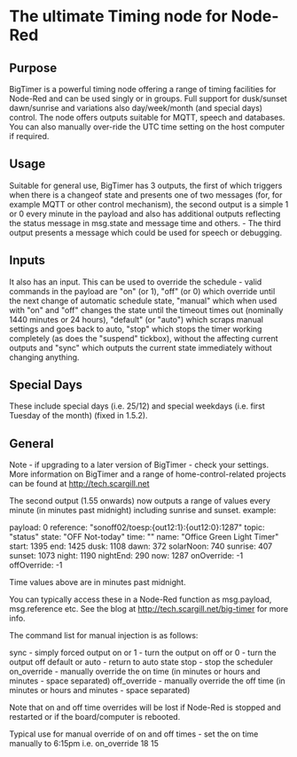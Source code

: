 # The ultimate Timing node for Node-Red

## Purpose
BigTimer is a powerful timing node offering a range of timing facilities for Node-Red and can be used singly or in groups. Full support for dusk/sunset dawn/sunrise and variations also day/week/month (and special days) control. The node offers outputs suitable for MQTT, speech and databases. You can also manually over-ride the UTC time setting on the host computer if required.

## Usage
Suitable for general use, BigTimer has 3 outputs, the first of which triggers when there is a changeof state and presents one of two messages (for, for example MQTT or other control mechanism), the second output is a simple 1 or 0 every minute in the payload and also has additional outputs reflecting the status message in msg.state and message time and others.  - The third output presents a message which could be used for speech or debugging. 

## Inputs
It also has an input. This can be used to override the schedule - valid commands in the payload are "on" (or 1), "off" (or 0) which override until the next change of automatic schedule state, "manual" which when used with "on" and "off" changes the state until the timeout times out (nominally 1440 minutes or 24 hours), "default" (or "auto") which scraps manual settings and goes back to auto, "stop" which stops the timer working completely (as does the "suspend" tickbox), without the affecting current outputs and "sync" which outputs the current state immediately without changing anything.

## Special Days
These include special days (i.e. 25/12) and special weekdays (i.e. first Tuesday of the month) (fixed in 1.5.2).

## General
Note - if upgrading to a later version of BigTimer - check your settings. More information on BigTimer and a range of home-control-related projects can be found at http://tech.scargill.net

The second output (1.55 onwards) now outputs a range of values every minute (in minutes past midnight) including sunrise and sunset. 
example:

payload: 0
reference: "sonoff02/toesp:{out12:1}:{out12:0}:1287"
topic: "status"
state: "OFF Not-today"
time: ""
name: "Office Green Light Timer"
start: 1395
end: 1425
dusk: 1108
dawn: 372
solarNoon: 740
sunrise: 407
sunset: 1073
night: 1190
nightEnd: 290
now: 1287
onOverride: -1
offOverride: -1

Time values above are in minutes past midnight.

You can typically access these in a Node-Red function as msg.payload, msg.reference etc. See the blog at http://tech.scargill.net/big-timer for more info.

The command list for manual injection is as follows:

sync                - simply forced output
on or 1             - turn the output on
off or 0            - turn the output off
default or auto     - return to auto state
stop                - stop the scheduler
on_override         - manually override the on time (in minutes or hours and minutes - space separated)
off_override        - manually override the off time (in minutes or hours and minutes - space separated)

Note that on and off time overrides will be lost if Node-Red is stopped and restarted or if the board/computer is rebooted.

Typical use for manual override of on and off times - set the on time manually to 6:15pm i.e.  on_override 18 15


